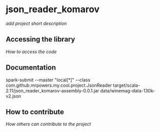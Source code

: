 # json_reader_komarov

*add project short description*

## Accessing the library

*How to access the code*

## Documentation

spark-submit --master "local[*]" --class com.github.mrpowers.my.cool.project.JsonReader  target/scala-2.11/json_reader_komarov-assembly-0.0.1.jar data/winemag-data-130k-v2.json

## How to contribute

*How others can contribute to the project*
